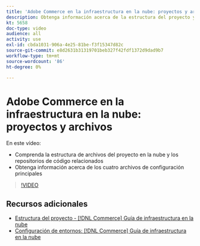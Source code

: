 ```yaml
---
title: 'Adobe Commerce en la infraestructura en la nube: proyectos y archivos'
description: Obtenga información acerca de la estructura del proyecto y los archivos yaml. Comprenda la estructura de archivos del proyecto de Cloud y todos los repositorios necesarios.
kt: 5658
doc-type: video
audience: all
activity: use
exl-id: cbda1031-906a-4e25-81be-f3f15347d82c
source-git-commit: e8d2631b31319701beb327f42fdf1372d9dad9b7
workflow-type: tm+mt
source-wordcount: '86'
ht-degree: 0%

---
```


# Adobe Commerce en la infraestructura en la nube: proyectos y archivos

En este vídeo:

- Comprenda la estructura de archivos del proyecto en la nube y los repositorios de código relacionados
- Obtenga información acerca de los cuatro archivos de configuración principales

>[!VIDEO](https://video.tv.adobe.com/v/35694?quality=12&learn=on)

## Recursos adicionales

- [Estructura del proyecto - [!DNL Commerce] Guía de infraestructura en la nube](https://experienceleague.adobe.com/docs/commerce-cloud-service/user-guide/project/file-structure.html)
- [Configuración de entornos: [!DNL Commerce] Guía de infraestructura en la nube](https://experienceleague.adobe.com/docs/commerce-cloud-service/user-guide/configure/overview.html)

